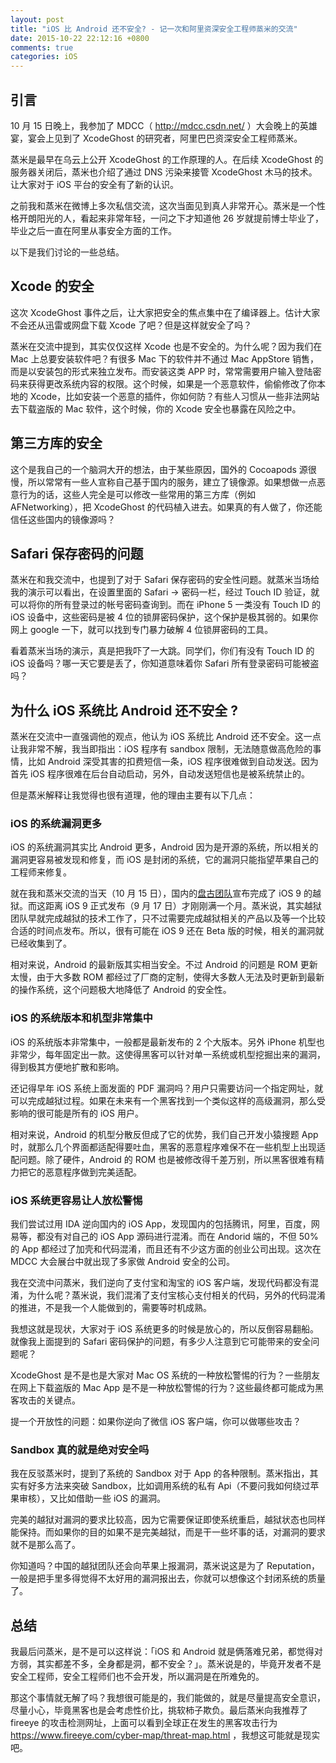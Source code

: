```yaml
---
layout: post
title: "iOS 比 Android 还不安全? - 记一次和阿里资深安全工程师蒸米的交流"
date: 2015-10-22 22:12:16 +0800
comments: true
categories: iOS
---
```


## 引言

10 月 15 日晚上，我参加了 MDCC（ <http://mdcc.csdn.net/> ）大会晚上的英雄宴，宴会上见到了 XcodeGhost 的研究者，阿里巴巴资深安全工程师蒸米。

蒸米是最早在乌云上公开 XcodeGhost 的工作原理的人。在后续 XcodeGhost 的服务器关闭后，蒸米也介绍了通过 DNS 污染来接管 XcodeGhost 木马的技术。让大家对于 iOS 平台的安全有了新的认识。

之前我和蒸米在微博上多次私信交流，这次当面见到真人非常开心。蒸米是一个性格开朗阳光的人，看起来非常年轻，一问之下才知道他 26 岁就提前博士毕业了，毕业之后一直在阿里从事安全方面的工作。

以下是我们讨论的一些总结。

## Xcode 的安全

这次 XcodeGhost 事件之后，让大家把安全的焦点集中在了编译器上。估计大家不会还从迅雷或网盘下载 Xcode 了吧？但是这样就安全了吗？

蒸米在交流中提到，其实仅仅这样 Xcode 也是不安全的。为什么呢？因为我们在 Mac 上总要安装软件吧？有很多 Mac 下的软件并不通过 Mac AppStore 销售，而是以安装包的形式来独立发布。而安装这类 APP 时，常常需要用户输入登陆密码来获得更改系统内容的权限。这个时候，如果是一个恶意软件，偷偷修改了你本地的 Xcode，比如安装一个恶意的插件，你如何防？有些人习惯从一些非法网站去下载盗版的 Mac 软件，这个时候，你的 Xcode 安全也暴露在风险之中。

## 第三方库的安全

这个是我自己的一个脑洞大开的想法，由于某些原因，国外的 Cocoapods 源很慢，所以常常有一些人宣称自己基于国内的服务，建立了镜像源。如果想做一点恶意行为的话，这些人完全是可以修改一些常用的第三方库（例如 AFNetworking），把 XcodeGhost 的代码植入进去。如果真的有人做了，你还能信任这些国内的镜像源吗？

## Safari 保存密码的问题

蒸米在和我交流中，也提到了对于 Safari 保存密码的安全性问题。就蒸米当场给我的演示可以看出，在设置里面的 Safari -> 密码一栏，经过 Touch ID 验证，就可以将你的所有登录过的帐号密码查询到。而在 iPhone 5 一类没有 Touch ID 的 iOS 设备中，这些密码是被 4 位的锁屏密码保护，这个保护是极其弱的。如果你网上 google 一下，就可以找到专门暴力破解 4 位锁屏密码的工具。

看着蒸米当场的演示，真是把我吓了一大跳。同学们，你们有没有 Touch ID 的 iOS 设备吗？哪一天它要是丢了，你知道意味着你 Safari 所有登录密码可能被盗吗？

## 为什么 iOS 系统比 Android 还不安全 ?

蒸米在交流中一直强调他的观点，他认为 iOS 系统比 Android 还不安全。这一点让我非常不解，我当即指出：iOS 程序有 sandbox 限制，无法随意做高危险的事情，比如 Android 深受其害的扣费短信一条，iOS 程序很难做到自动发送。因为首先 iOS 程序很难在后台自动启动，另外，自动发送短信也是被系统禁止的。

但是蒸米解释让我觉得也很有道理，他的理由主要有以下几点：

### iOS 的系统漏洞更多

iOS 的系统漏洞其实比 Android 更多，Android 因为是开源的系统，所以相关的漏洞更容易被发现和修复，而 iOS 是封闭的系统，它的漏洞只能指望苹果自己的工程师来修复。

就在我和蒸米交流的当天（10 月 15 日），国内的[盘古团队](www.pangu.io)宣布完成了 iOS 9 的越狱。而这距离 iOS 9 正式发布（9 月 17 日）才刚刚满一个月。蒸米说，其实越狱团队早就完成越狱的技术工作了，只不过需要完成越狱相关的产品以及等一个比较合适的时间点发布。所以，很有可能在 iOS 9 还在 Beta 版的时候，相关的漏洞就已经收集到了。

相对来说，Android 的最新版其实相当安全。不过 Android 的问题是 ROM 更新太慢，由于大多数 ROM 都经过了厂商的定制，使得大多数人无法及时更新到最新的操作系统，这个问题极大地降低了 Android 的安全性。

### iOS 的系统版本和机型非常集中

iOS 的系统版本非常集中，一般都是最新发布的 2 个大版本。另外 iPhone 机型也非常少，每年固定出一款。这使得黑客可以针对单一系统或机型挖掘出来的漏洞，得到极其方便地扩散和影响。

还记得早年 iOS 系统上面发面的 PDF 漏洞吗？用户只需要访问一个指定网址，就可以完成越狱过程。如果在未来有一个黑客找到一个类似这样的高级漏洞，那么受影响的很可能是所有的 iOS 用户。

相对来说，Android 的机型分散反但成了它的优势，我们自己开发小猿搜题 App 时，就那么几个界面都适配得要吐血，黑客的恶意程序难保不在一些机型上出现适配问题。除了硬件，Android 的 ROM 也是被修改得千差万别，所以黑客很难有精力把它的恶意程序做到完美适配。

### iOS 系统更容易让人放松警惕

我们尝试过用 IDA 逆向国内的 iOS App，发现国内的包括腾讯，阿里，百度，网易等，都没有对自己的 iOS App 源码进行混淆。而在 Andorid 端的，不但 50% 的 App 都经过了加壳和代码混淆，而且还有不少这方面的创业公司出现。这次在 MDCC 大会展台中就出现了多家做 Android 安全的公司。

我在交流中问蒸米，我们逆向了支付宝和淘宝的 iOS 客户端，发现代码都没有混淆，为什么呢？蒸米说，我们混淆了支付宝核心支付相关的代码，另外的代码混淆的推进，不是我一个人能做到的，需要等时机成熟。

我想这就是现状，大家对于 iOS 系统更多的时候是放心的，所以反倒容易翻船。就像我上面提到的 Safari 密码保护的问题，有多少人注意到它可能带来的安全问题呢？

XcodeGhost 是不是也是大家对 Mac OS 系统的一种放松警惕的行为？一些朋友在网上下载盗版的 Mac App 是不是一种放松警惕的行为？这些最终都可能成为黑客攻击的关键点。

提一个开放性的问题：如果你逆向了微信 iOS 客户端，你可以做哪些攻击？

### Sandbox 真的就是绝对安全吗

我在反驳蒸米时，提到了系统的 Sandbox 对于 App 的各种限制。蒸米指出，其实有好多方法来突破 Sandbox，比如调用系统的私有 Api（不要问我如何绕过苹果审核），又比如借助一些 iOS 的漏洞。

完美的越狱对漏洞的要求比较高，因为它需要保证即使系统重启，越狱状态也同样能保持。而如果你的目的如果不是完美越狱，而是干一些坏事的话，对漏洞的要求就不是那么高了。

你知道吗？中国的越狱团队还会向苹果上报漏洞，蒸米说这是为了 Reputation，一般是把手里多得觉得不太好用的漏洞报出去，你就可以想像这个封闭系统的质量了。

## 总结

我最后问蒸米，是不是可以这样说：「iOS 和 Android 就是俩落难兄弟，都觉得对方弱，其实都差不多，全身都是洞，都不安全？」。蒸米说是的，毕竟开发者不是安全工程师，安全工程师们也不会开发，所以漏洞是在所难免的。

那这个事情就无解了吗？我想很可能是的，我们能做的，就是尽量提高安全意识，尽量小心，毕竟黑客也是会考虑性价比，挑软柿子欺负。最后蒸米向我推荐了 fireeye 的攻击检测网址，上面可以看到全球正在发生的黑客攻击行为 <https://www.fireeye.com/cyber-map/threat-map.html> ，我想这可能就是现实吧。

